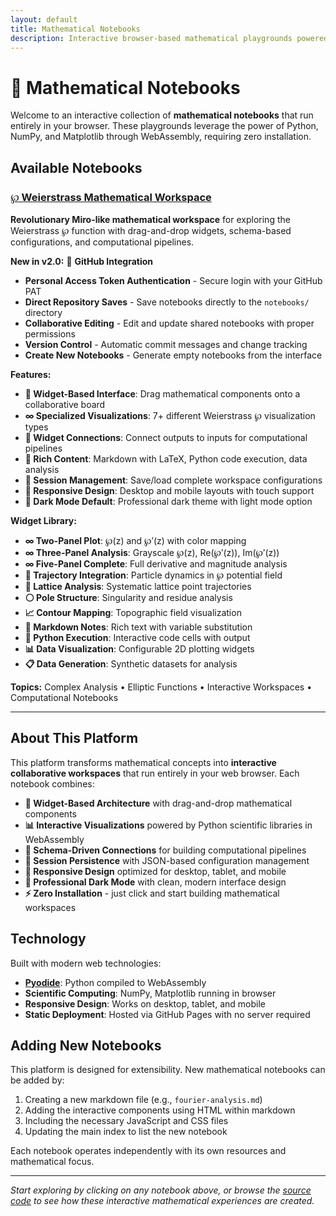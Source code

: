```yaml
---
layout: default
title: Mathematical Notebooks
description: Interactive browser-based mathematical playgrounds powered by Python and WebAssembly
---
```


# 🧮 Mathematical Notebooks

Welcome to an interactive collection of **mathematical notebooks** that run entirely in your browser. These playgrounds leverage the power of Python, NumPy, and Matplotlib through WebAssembly, requiring zero installation.

## Available Notebooks

### [℘ Weierstrass Mathematical Workspace](weierstrass-playground/)

**Revolutionary Miro-like mathematical workspace** for exploring the Weierstrass ℘ function with drag-and-drop widgets, schema-based configurations, and computational pipelines.

**New in v2.0:** 🔐 **GitHub Integration**
- **Personal Access Token Authentication** - Secure login with your GitHub PAT
- **Direct Repository Saves** - Save notebooks directly to the `notebooks/` directory
- **Collaborative Editing** - Edit and update shared notebooks with proper permissions
- **Version Control** - Automatic commit messages and change tracking
- **Create New Notebooks** - Generate empty notebooks from the interface

**Features:**
- **🧩 Widget-Based Interface**: Drag mathematical components onto a collaborative board
- **∞ Specialized Visualizations**: 7+ different Weierstrass ℘ visualization types
- **🔗 Widget Connections**: Connect outputs to inputs for computational pipelines  
- **📝 Rich Content**: Markdown with LaTeX, Python code execution, data analysis
- **💾 Session Management**: Save/load complete workspace configurations
- **📱 Responsive Design**: Desktop and mobile layouts with touch support
- **🌙 Dark Mode Default**: Professional dark theme with light mode option

**Widget Library:**
- **∞ Two-Panel Plot**: ℘(z) and ℘′(z) with color mapping
- **∞ Three-Panel Analysis**: Grayscale ℘(z), Re(℘′(z)), Im(℘′(z))  
- **∞ Five-Panel Complete**: Full derivative and magnitude analysis
- **🎯 Trajectory Integration**: Particle dynamics in ℘ potential field
- **🔗 Lattice Analysis**: Systematic lattice point trajectories
- **⚪ Pole Structure**: Singularity and residue analysis
- **📈 Contour Mapping**: Topographic field visualization
- **📝 Markdown Notes**: Rich text with variable substitution
- **🐍 Python Execution**: Interactive code cells with output
- **📊 Data Visualization**: Configurable 2D plotting widgets
- **📋 Data Generation**: Synthetic datasets for analysis

**Topics:** Complex Analysis • Elliptic Functions • Interactive Workspaces • Computational Notebooks

---

## About This Platform

This platform transforms mathematical concepts into **interactive collaborative workspaces** that run entirely in your web browser. Each notebook combines:

- **🧩 Widget-Based Architecture** with drag-and-drop mathematical components
- **📊 Interactive Visualizations** powered by Python scientific libraries in WebAssembly
- **🔗 Schema-Driven Connections** for building computational pipelines
- **💾 Session Persistence** with JSON-based configuration management
- **📱 Responsive Design** optimized for desktop, tablet, and mobile
- **🌙 Professional Dark Mode** with clean, modern interface design
- **⚡ Zero Installation** - just click and start building mathematical workspaces

## Technology

Built with modern web technologies:
- **[Pyodide](https://pyodide.org/)**: Python compiled to WebAssembly
- **Scientific Computing**: NumPy, Matplotlib running in browser  
- **Responsive Design**: Works on desktop, tablet, and mobile
- **Static Deployment**: Hosted via GitHub Pages with no server required

## Adding New Notebooks

This platform is designed for extensibility. New mathematical notebooks can be added by:

1. Creating a new markdown file (e.g., `fourier-analysis.md`)
2. Adding the interactive components using HTML within markdown
3. Including the necessary JavaScript and CSS files
4. Updating the main index to list the new notebook

Each notebook operates independently with its own resources and mathematical focus.

---

*Start exploring by clicking on any notebook above, or browse the [source code](https://github.com/litlfred/notebooks) to see how these interactive mathematical experiences are created.*